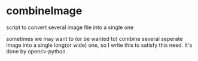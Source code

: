# combineImage
script to convert several image file into a single one

sometimes we may want to (or be wanted to) combine several seperate image into a single long(or wide) one, so I write this to satisfy this need. It's done by opencv-python.
